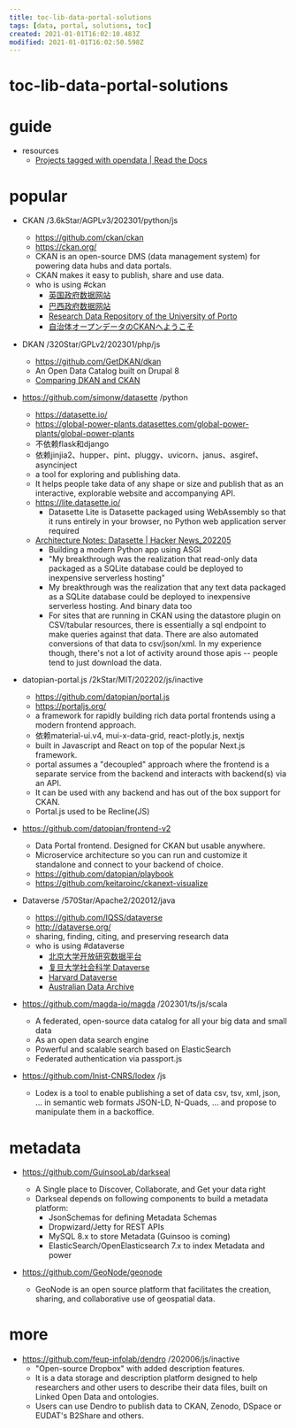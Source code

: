```yaml
---
title: toc-lib-data-portal-solutions
tags: [data, portal, solutions, toc]
created: 2021-01-01T16:02:10.483Z
modified: 2021-01-01T16:02:50.598Z
---
```


# toc-lib-data-portal-solutions

# guide

- resources
  - [Projects tagged with opendata | Read the Docs](https://readthedocs.org/projects/tags/opendata/)
# popular
- CKAN /3.6kStar/AGPLv3/202301/python/js
  - https://github.com/ckan/ckan
  - https://ckan.org/
  - CKAN is an open-source DMS (data management system) for powering data hubs and data portals. 
  - CKAN makes it easy to publish, share and use data. 
  - who is using #ckan
    - [英国政府数据网站](https://data.gov.uk/)
    - [巴西政府数据网站](https://dados.gov.br/)
    - [Research Data Repository of the University of Porto](https://ckan-rdm.up.pt/)
    - [自治体オープンデータのCKANへようこそ](https://ckan.open-governmentdata.org/dataset)

- DKAN /320Star/GPLv2/202301/php/js
  - https://github.com/GetDKAN/dkan
  - An Open Data Catalog built on Drupal 8
  - [Comparing DKAN and CKAN](https://dkan.readthedocs.io/en/latest/introduction/dkan-ckan.html)

- https://github.com/simonw/datasette  /python
  - https://datasette.io/
  - https://global-power-plants.datasettes.com/global-power-plants/global-power-plants
  - 不依赖flask和django
  - 依赖jinjia2、hupper、pint、pluggy、uvicorn、janus、asgiref、asyncinject
  - a tool for exploring and publishing data. 
  - It helps people take data of any shape or size and publish that as an interactive, explorable website and accompanying API.
  - https://lite.datasette.io/
    - Datasette Lite is Datasette packaged using WebAssembly so that it runs entirely in your browser, no Python web application server required
  - [Architecture Notes: Datasette | Hacker News_202205](https://news.ycombinator.com/item?id=31530690)
    - Building a modern Python app using ASGI
    - "My breakthrough was the realization that read-only data packaged as a SQLite database could be deployed to inexpensive serverless hosting"
    - My breakthrough was the realization that any text data packaged as a SQLite database could be deployed to inexpensive serverless hosting. And binary data too
    - For sites that are running in CKAN using the datastore plugin on CSV/tabular resources, there is essentially a sql endpoint to make queries against that data. There are also automated conversions of that data to csv/json/xml. In my experience though, there's not a lot of activity around those apis -- people tend to just download the data.

- datopian-portal.js /2kStar/MIT/202202/js/inactive
  - https://github.com/datopian/portal.js
  - https://portaljs.org/
  - a framework for rapidly building rich data portal frontends using a modern frontend approach.
  - 依赖material-ui.v4, mui-x-data-grid, react-plotly.js, nextjs
  - built in Javascript and React on top of the popular Next.js framework. 
  - portal assumes a "decoupled" approach where the frontend is a separate service from the backend and interacts with backend(s) via an API. 
  - It can be used with any backend and has out of the box support for CKAN.
  - Portal.js used to be Recline(JS)
- https://github.com/datopian/frontend-v2
  - Data Portal frontend. Designed for CKAN but usable anywhere. 
  - Microservice architecture so you can run and customize it standalone and connect to your backend of choice. 
  - https://github.com/datopian/playbook
  - https://github.com/keitaroinc/ckanext-visualize

- Dataverse /570Star/Apache2/202012/java
  - https://github.com/IQSS/dataverse
  - http://dataverse.org/
  - sharing, finding, citing, and preserving research data
  - who is using #dataverse
    - [北京大学开放研究数据平台](https://opendata.pku.edu.cn/dataverse.xhtml)
    - [复旦大学社会科学 Dataverse](https://dvn.fudan.edu.cn/dataverse.xhtml)
    - [Harvard Dataverse](https://dataverse.harvard.edu/)
    - [Australian Data Archive](https://ada.edu.au/popular-data/)

- https://github.com/magda-io/magda /202301/ts/js/scala
  - A federated, open-source data catalog for all your big data and small data
  - As an open data search engine
  - Powerful and scalable search based on ElasticSearch
  - Federated authentication via passport.js

- https://github.com/Inist-CNRS/lodex /js
  - Lodex is a tool to enable publishing a set of data csv, tsv, xml, json, ... in semantic web formats JSON-LD, N-Quads, ... and propose to manipulate them in a backoffice.
# metadata
- https://github.com/GuinsooLab/darkseal
  - A Single place to Discover, Collaborate, and Get your data right
  - Darkseal depends on following components to build a metadata platform:
    - JsonSchemas for defining Metadata Schemas
    - Dropwizard/Jetty for REST APIs
    - MySQL 8.x to store Metadata (Guinsoo is coming)
    - ElasticSearch/OpenElasticsearch 7.x to index Metadata and power

- https://github.com/GeoNode/geonode
  - GeoNode is an open source platform that facilitates the creation, sharing, and collaborative use of geospatial data.
# more
- https://github.com/feup-infolab/dendro /202006/js/inactive
  - "Open-source Dropbox" with added description features. 
  - It is a data storage and description platform designed to help researchers and other users to describe their data files, built on Linked Open Data and ontologies. 
  - Users can use Dendro to publish data to CKAN, Zenodo, DSpace or EUDAT's B2Share and others.
